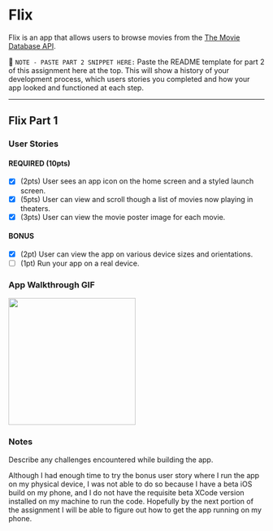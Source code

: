 # Flix

Flix is an app that allows users to browse movies from the [The Movie Database API](http://docs.themoviedb.apiary.io/#).

📝 `NOTE - PASTE PART 2 SNIPPET HERE:` Paste the README template for part 2 of this assignment here at the top. This will show a history of your development process, which users stories you completed and how your app looked and functioned at each step.

---

## Flix Part 1

### User Stories

#### REQUIRED (10pts)
- [x] (2pts) User sees an app icon on the home screen and a styled launch screen.
- [x] (5pts) User can view and scroll though a list of movies now playing in theaters.
- [x] (3pts) User can view the movie poster image for each movie.

#### BONUS
- [x] (2pt) User can view the app on various device sizes and orientations.
- [ ] (1pt) Run your app on a real device.

### App Walkthrough GIF

<img src="/demo.gif" width=250><br>

### Notes
Describe any challenges encountered while building the app.

Although I had enough time to try the bonus user story where I run the app on my physical device,
I was not able to do so because I have a beta iOS build on my phone, and I do not have the requisite
beta XCode version installed on my machine to run the code. Hopefully by the next portion of the assignment
I will be able to figure out how to get the app running on my phone.
